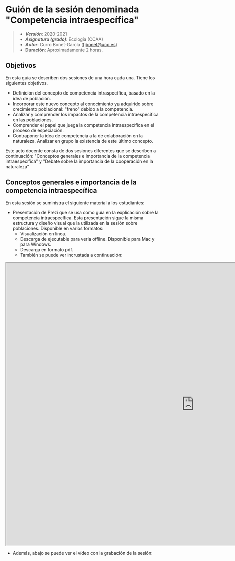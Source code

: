# Guión de la sesión denominada "Competencia intraespecífica"


> + **_Versión_**: 2020-2021
> + **_Asignatura (grado)_**: Ecología (CCAA)
> + **_Autor_**: Curro Bonet-García (fjbonet@uco.es)
> + **Duración**: Aproximadamente 2 horas.



## Objetivos 

En esta guía se describen dos sesiones de una hora cada una. Tiene los siguientes objetivos. 

 + Definición del concepto de competencia intraspecífica, basado en la idea de población. 
 + Incorporar este nuevo concepto al conocimiento ya adquirido sobre crecimiento poblacional: "freno" debido a la competencia.
 + Analizar y comprender los impactos de la competencia intraespecífica en las poblaciones.
 + Comprender el papel que juega la competencia intraespecífica en el proceso de especiación.
 + Contraponer la idea de competencia a la de colaboración en la naturaleza. Analizar en grupo la existencia de este último concepto.

Este acto docente consta de dos sesiones diferentes que se describen a continuación: "Conceptos generales e importancia de la competencia intraespecífica" y "Debate sobre la importancia de la cooperación en la naturaleza"



 ## Conceptos generales e importancia de la competencia intraespecífica
En esta sesión se suministra el siguiente material a los estudiantes:
+ Presentación de Prezi que se usa como guía en la explicación sobre la competencia intraespecífica. Esta presentación sigue la misma estructura y diseño visual que la utilizada en la sesión sobre poblaciones. Disponible en varios formatos:
  + Visualización en línea.
  + Descarga de ejecutable para verla offline. Disponible para  Mac y para Windows.
  + Descarga en formato pdf.
  + También se puede ver incrustada a continuación:

<p><iframe src="https://prezi.com/view/uMq5KSdDiRNnSvBLlCpe/embed" width="1200" height="900"> </iframe></p>



+ Además, abajo se puede ver el vídeo con la grabación de la sesión:

